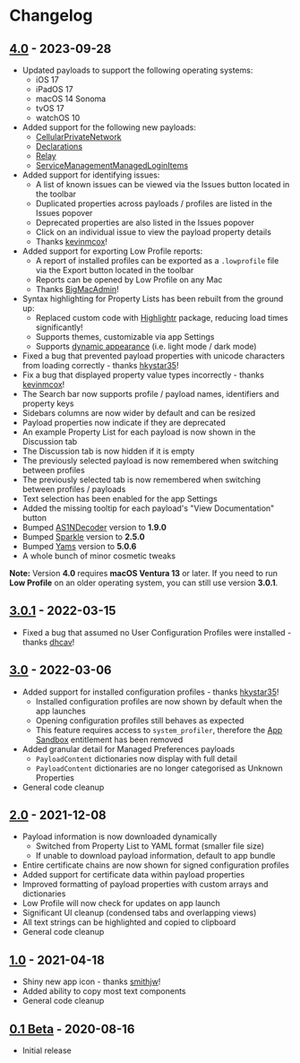 # Changelog

## [4.0](https://github.com/ninxsoft/LowProfile/releases/tag/v4.0) - 2023-09-28

- Updated payloads to support the following operating systems:
  - iOS 17
  - iPadOS 17
  - macOS 14 Sonoma
  - tvOS 17
  - watchOS 10
- Added support for the following new payloads:
  - [CellularPrivateNetwork](https://developer.apple.com/documentation/devicemanagement/cellularprivatenetwork)
  - [Declarations](https://developer.apple.com/documentation/devicemanagement/declarations-t8t)
  - [Relay](https://developer.apple.com/documentation/devicemanagement/relay)
  - [ServiceManagementManagedLoginItems](https://developer.apple.com/documentation/devicemanagement/servicemanagementmanagedloginitems)
- Added support for identifying issues:
  - A list of known issues can be viewed via the Issues button located in the toolbar
  - Duplicated properties across payloads / profiles are listed in the Issues popover
  - Deprecated properties are also listed in the Issues popover
  - Click on an individual issue to view the payload property details
  - Thanks [kevinmcox](https://github.com/kevinmcox)!
- Added support for exporting Low Profile reports:
  - A report of installed profiles can be exported as a `.lowprofile` file via the Export button located in the toolbar
  - Reports can be opened by Low Profile on any Mac
  - Thanks [BigMacAdmin](https://github.com/BigMacAdmin)!
- Syntax highlighting for Property Lists has been rebuilt from the ground up:
  - Replaced custom code with [Highlightr](https://github.com/raspu/Highlightr) package, reducing load times significantly!
  - Supports themes, customizable via app Settings
  - Supports [dynamic appearance](https://support.apple.com/en-us/HT208976) (i.e. light mode / dark mode)
- Fixed a bug that prevented payload properties with unicode characters from loading correctly - thanks [hkystar35](https://github.com/hkystar35)!
- Fix a bug that displayed property value types incorrectly - thanks [kevinmcox](https://github.com/kevinmcox)!
- The Search bar now supports profile / payload names, identifiers and property keys
- Sidebars columns are now wider by default and can be resized
- Payload properties now indicate if they are deprecated
- An example Property List for each payload is now shown in the Discussion tab
- The Discussion tab is now hidden if it is empty
- The previously selected payload is now remembered when switching between profiles
- The previously selected tab is now remembered when switching between profiles / payloads
- Text selection has been enabled for the app Settings
- Added the missing tooltip for each payload's "View Documentation" button
- Bumped [AS1NDecoder](https://github.com/filom/ASN1Decoder) version to **1.9.0**
- Bumped [Sparkle](https://github.com/sparkle-project/Sparkle) version to **2.5.0**
- Bumped [Yams](https://github.com/jpsim/Yams) version to **5.0.6**
- A whole bunch of minor cosmetic tweaks

**Note:** Version **4.0** requires **macOS Ventura 13** or later. If you need to run **Low Profile** on an older operating system, you can still use version **3.0.1**.

## [3.0.1](https://github.com/ninxsoft/LowProfile/releases/tag/v3.0.1) - 2022-03-15

- Fixed a bug that assumed no User Configuration Profiles were installed - thanks [dhcav](https://github.com/dhcav)!

## [3.0](https://github.com/ninxsoft/LowProfile/releases/tag/v3.0) - 2022-03-06

- Added support for installed configuration profiles - thanks [hkystar35](https://github.com/hkystar35)!
  - Installed configuration profiles are now shown by default when the app launches
  - Opening configuration profiles still behaves as expected
  - This feature requires access to `system_profiler`, therefore the [App Sandbox](https://developer.apple.com/documentation/security/app_sandbox) entitlement has been removed
- Added granular detail for Managed Preferences payloads
  - `PayloadContent` dictionaries now display with full detail
  - `PayloadContent` dictionaries are no longer categorised as Unknown Properties
- General code cleanup

## [2.0](https://github.com/ninxsoft/LowProfile/releases/tag/v2.0) - 2021-12-08

- Payload information is now downloaded dynamically
  - Switched from Property List to YAML format (smaller file size)
  - If unable to download payload information, default to app bundle
- Entire certificate chains are now shown for signed configuration profiles
- Added support for certificate data within payload properties
- Improved formatting of payload properties with custom arrays and dictionaries
- Low Profile will now check for updates on app launch
- Significant UI cleanup (condensed tabs and overlapping views)
- All text strings can be highlighted and copied to clipboard
- General code cleanup

## [1.0](https://github.com/ninxsoft/LowProfile/releases/tag/v1.0) - 2021-04-18

- Shiny new app icon - thanks [smithjw](https://github.com/smithjw)!
- Added ability to copy most text components
- General code cleanup

## [0.1 Beta](https://github.com/ninxsoft/LowProfile/releases/tag/v0.1) - 2020-08-16

- Initial release
